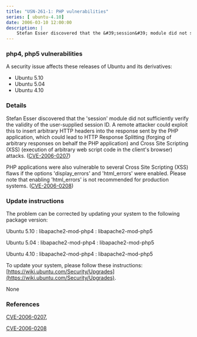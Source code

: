 ```yaml
---
title: "USN-261-1: PHP vulnerabilities"
series: [ ubuntu-4.10]
date: 2006-03-10 12:00:00
description: |
    Stefan Esser discovered that the &#39;session&#39; module did not sufficiently verify the validity of the user-supplied session ID. A remote attacker could exploit this to insert arbitrary HTTP headers into the response sent by the PHP application, which could lead to HTTP Response Splitting (forging of arbitrary responses on behalf the PHP application) and Cross Site Scripting (XSS) (execution of arbitrary web script code in the client&#39;s browser) attacks. ([CVE-2006-0207](http://people.ubuntu.com/~ubuntu-security/cve/CVE-2006-0207))
--- 
```

 
### php4, php5 vulnerabilities

A security issue affects these releases of Ubuntu and its derivatives:

* Ubuntu 5.10
* Ubuntu 5.04
* Ubuntu 4.10

### Details

Stefan Esser discovered that the &#39;session&#39; module did not sufficiently verify the validity of the user-supplied session ID. A remote attacker could exploit this to insert arbitrary HTTP headers into the response sent by the PHP application, which could lead to HTTP Response Splitting (forging of arbitrary responses on behalf the PHP application) and Cross Site Scripting (XSS) (execution of arbitrary web script code in the client&#39;s browser) attacks. ([CVE-2006-0207](http://people.ubuntu.com/~ubuntu-security/cve/CVE-2006-0207))

PHP applications were also vulnerable to several Cross Site Scripting (XSS) flaws if the options &#39;display_errors&#39; and &#39;html_errors&#39; were enabled. Please note that enabling &#39;html_errors&#39; is not recommended for production systems. ([CVE-2006-0208](http://people.ubuntu.com/~ubuntu-security/cve/CVE-2006-0208))

### Update instructions

The problem can be corrected by updating your system to the following package version:

Ubuntu 5.10
 : libapache2-mod-php4 
 : libapache2-mod-php5 

Ubuntu 5.04
 : libapache2-mod-php4 
 : libapache2-mod-php5 

Ubuntu 4.10
 : libapache2-mod-php4 
 : libapache2-mod-php5 

To update your system, please follow these instructions: [https://wiki.ubuntu.com/Security/Upgrades](https://wiki.ubuntu.com/Security/Upgrades).

None

### References

 [CVE-2006-0207](http://people.ubuntu.com/~ubuntu-security/cve/CVE-2006-0207), 

 [CVE-2006-0208](http://people.ubuntu.com/~ubuntu-security/cve/CVE-2006-0208)
 
